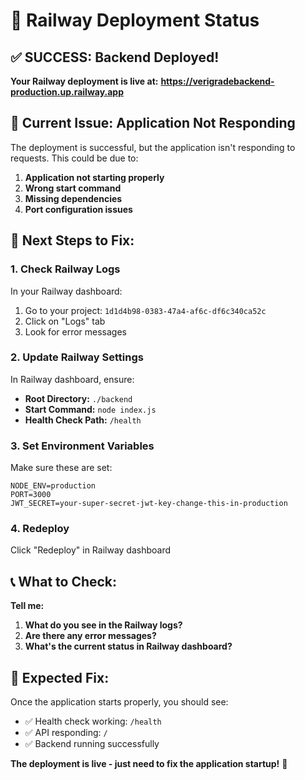 # 🚀 Railway Deployment Status

## ✅ **SUCCESS: Backend Deployed!**

**Your Railway deployment is live at:**
**https://verigradebackend-production.up.railway.app**

## 🚨 **Current Issue: Application Not Responding**

The deployment is successful, but the application isn't responding to requests. This could be due to:

1. **Application not starting properly**
2. **Wrong start command**
3. **Missing dependencies**
4. **Port configuration issues**

## 🔧 **Next Steps to Fix:**

### **1. Check Railway Logs**
In your Railway dashboard:
1. Go to your project: `1d1d4b98-0383-47a4-af6c-df6c340ca52c`
2. Click on "Logs" tab
3. Look for error messages

### **2. Update Railway Settings**
In Railway dashboard, ensure:
- **Root Directory:** `./backend`
- **Start Command:** `node index.js`
- **Health Check Path:** `/health`

### **3. Set Environment Variables**
Make sure these are set:
```
NODE_ENV=production
PORT=3000
JWT_SECRET=your-super-secret-jwt-key-change-this-in-production
```

### **4. Redeploy**
Click "Redeploy" in Railway dashboard

## 📞 **What to Check:**

**Tell me:**
1. **What do you see in the Railway logs?**
2. **Are there any error messages?**
3. **What's the current status in Railway dashboard?**

## 🎯 **Expected Fix:**

Once the application starts properly, you should see:
- ✅ Health check working: `/health`
- ✅ API responding: `/`
- ✅ Backend running successfully

**The deployment is live - just need to fix the application startup!** 🔧

